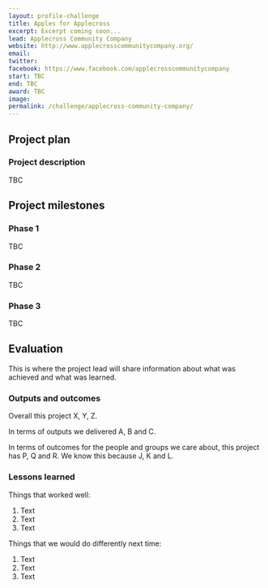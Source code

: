 ```yaml
---
layout: profile-challenge
title: Apples for Applecross
excerpt: Excerpt coming soon...
lead: Applecross Community Company
website: http://www.applecrosscommunitycompany.org/
email: 
twitter: 
facebook: https://www.facebook.com/applecrosscommunitycompany
start: TBC
end: TBC
award: TBC
image:
permalink: /challenge/applecross-community-company/
---
```


## Project plan

### Project description

TBC



## Project milestones

### Phase 1

TBC

### Phase 2

TBC

### Phase 3

TBC



## Evaluation

This is where the project lead will share information about what was achieved and what was learned.

### Outputs and outcomes

Overall this project X, Y, Z.

In terms of outputs we delivered A, B and C.

In terms of outcomes for the people and groups we care about, this project has P, Q and R. We know this because J, K and L.

### Lessons learned

Things that worked well:

1. Text
2. Text
3. Text

Things that we would do differently next time:

1. Text
2. Text
3. Text